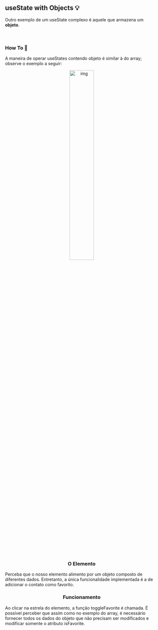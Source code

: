 ## useState with Objects 💡

Outro exemplo de um useState complexo é aquele que armazena um <strong>objeto</strong>.
<br><br><br>

### How To 📖
A maneira de operar useStates contendo objeto é similar à do array; observe o exemplo a seguir:
<p align="center">
  <img src="https://github.com/Lucas-Tito/Learning_ReactJS/assets/61806906/6bae7336-e777-4144-8311-a40880280077" alt="img" width="40%"/>
</p>

<br>

<h3 align="center">O Elemento</h3>

<p>Perceba que o nosso elemento alimento por um objeto composto de diferentes dados. Entretanto, a única funcionalidade implementada é a de adicionar o contato como favorito.</p>

<h3 align="center">Funcionamento</h3>
<p>Ao clicar na estrela do elemento, a função toggleFavorite é chamada. É possível perceber que assim como no exemplo do array, é necessário fornecer todos os dados do objeto que não precisam ser modificados e modificar somente o atributo isFavorite.</p>
